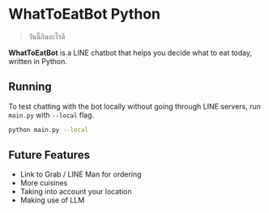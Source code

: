 # WhatToEatBot Python

> วันนี้กินอะไรดี

**WhatToEatBot** is a LINE chatbot that helps you decide what to eat today, written in Python.

## Running

To test chatting with the bot locally without going through LINE servers, run `main.py` with `--local` flag.

```bash
python main.py --local
```

## Future Features

- Link to Grab / LINE Man for ordering
- More cuisines
- Taking into account your location
- Making use of LLM
